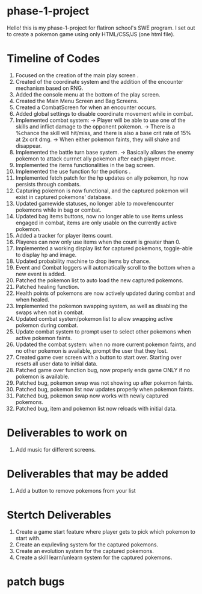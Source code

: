 # phase-1-project
Hello! this is my phase-1-project for flatiron school's SWE program. I set out to create a pokemon game using only HTML/CSS/JS (one html file). 

# Timeline of Codes 
1. Focused on the creation of the main play screen .
2. Created of the coordinate system and the addition of the encounter mechanism based on RNG.
3. Added the console menu at the bottom of the play screen.
4. Created the Main Menu Screen and Bag Screens.
5. Created a CombatScreen for when an encounter occurs.
6. Added global settings to disable coordinate movement while in combat.
7. Implemented combat system: 
    -> Player will be able to use one of the skills and inflict damage to the opponent pokemon.
    -> There is a %chance the skill will hit/miss, and there is also a base crit rate of 15% at 2x crit dmg.
    -> When either pokemon faints, they will shake and disappear.
8. Implemented the battle turn base system.
    -> Basically allows the enemy pokemon to attack currnet ally pokemon after each player move.
9. Implemented the items functionalities in the bag screen.
10. Implemented the use function for the potions .
11. Implemented fetch patch for the hp updates on ally pokemon, hp now persists through combats.
12. Capturing pokemon is now functional, and the captured pokemon will exist in captured pokemons' database.
13. Updated gamewide statuses, no longer able to move/encounter pokemons while in bag or combat.
14. Updated bag items buttons, now no longer able to use items unless engaged in combat, items are only usable on the currently active pokemon.
15. Added a tracker for player items count.
16. Playeres can now only use items when the count is greater than 0.
17. Implemented a working display list for captured pokemons, toggle-able to display hp and image.
18. Updated probability machine to drop items by chance.
19. Event and Combat loggers will automatically scroll to the bottom when a new event is added.
20. Patched the pokemon list to auto load the new captured pokemons.
21. Patched healing function.
22. Health points of pokemons are now actively updated during combat and when healed.
23. Implemented the pokemon swapping system, as well as disabling the swaps when not in combat.
24. Updated combat system/pokemon list to allow swapping active pokemon during combat.
25. Update combat system to prompt user to select other pokemons when active pokemon faints.
26. Updated the combat system: when no more current pokemon faints, and no other pokemon is available, prompt the user that they lost.
27. Created game over screen with a button to start over. Starting over resets all user data to initial data.
28. Patched game over function bug, now properly ends game ONLY if no pokemon is available.
29. Patched bug, pokemon swap was not showing up after pokemon faints.
30. Patched bug, pokemon list now updates properly when pokemon faints.
31. Patched bug, pokemon swap now works with newly captured pokemons.
32. Patched bug, item and pokemon list now reloads with initial data.

# Deliverables to work on
1. Add music for different screens.

# Deliverables that may be added
1. Add a button to remove pokemons from your list

# Stertch Deliverables
1. Create a game start feature where player gets to pick which pokemon to start with.
2. Create an exp/levling system for the captured pokemons.
3. Create an evolution system for the captured pokemons.
4. Create a skill learn/unlearn system for the captured pokemons.


# patch bugs

